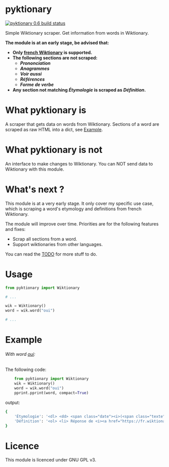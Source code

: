 # pyktionary

[![pyktionary 0.6 build status](https://gitlab.com/flow.gunso/pyktionary/badges/0.6/pipeline.svg)](https://gitlab.com/flow.gunso/pyktionary/commits/0.6)

Simple Wiktionary scraper. Get information from words in Wiktionary.

__The module is at an early stage, be advised that:__
- **Only [french Wiktionary](https://fr.wiktionary.org/) is supported.**
- **The following sections are not scraped:**
  - **_Prononciation_**
  - **_Anagrammes_**
  - **_Voir aussi_**
  - **_Références_**
  - **_Forme de verbe_**
- __Any section not matching _Étymologie_ is scraped as _Définition_.__

# What pyktionary is

A scraper that gets data on words from Wiktionary.
Sections of a word are scraped as raw HTML into a dict, see [Example](#Example).

# What pyktionary is not

An interface to make changes to Wiktionary. You can NOT send data to Wiktionary with this module.

# What's next ?

This module is at a very early stage. It only cover my specific use case, which is scraping a word's etymology and definitions from french Wiktionary.

The module will improve over time. Priorities are for the following features and fixes:
- Scrap all sections from a word.
- Support wiktionaries from other languages.

You can read the [TODO](TODO.md) for more stuff to do.

# Usage

```python
from pyktionary import Wiktionary

# ...

wik = Wiktionary()
word = wik.word("oui")

# ...
```

# Example

###### With word [oui](https://fr.wiktionary.org/wiki/oui):

The following code:
```python
    from pyktionary import Wiktionary
    wik = Wiktionary()
    word = wik.word("oui")
    pprint.pprint(word, compact=True)
```
output:
```bash
{
	'Étymologie': '<dl> <dd> <span class="date"><i>(<span class="texte"> 1380</span>)</i> </span> De l’ancien français <i><span class="lang-fro" lang="fro"><a href="https://fr.wiktionary.org/wiki/o%C3%AFl#fro" title="oïl"> oïl</a></span> </i> <span class="date"><i>(<span class="texte"> 1080</span>)</i> </span> , forme composée de <i>o </i> «\xa0cela\xa0» <span class="date"><i>(<span class="texte"> 842</span>)</i> </span> , au sens de «\xa0oui\xa0» (à comparer de <i><a href="https://fr.wiktionary.org/wiki/%C3%B2c" title="òc">òc</a> </i> «\xa0oui\xa0» en <a href="https://fr.wiktionary.org/wiki/occitan" title="occitan">occitan </a> ), renforcé par le pronom personnel <i><a href="https://fr.wiktionary.org/wiki/il" title="il">il</a> </i> (on trouve aussi <i>o-je </i> , <i>o-tu </i> , <i>o nos </i> , <i>o vos </i> ). <span id="ref-1"><small></small><sup><a href="#reference-1"> [1]</a></sup> </span> <span id="ref-2"><small></small><sup><a href="#reference-2"> [2]</a></sup> </span> Les mots «\xa0oui\xa0» et «\xa0òc\xa0» sont des calques celtiques <sup class="reference" id="cite_ref-1"><a href="#cite_note-1">[1]</a> </sup> . </dd></dl>',
	'Définition': '<ol> <li> Réponse de <i><a href="https://fr.wiktionary.org/wiki/oui#fr-interj" title="oui">oui</a> </i> . Vote pour. <strong>Note d’usage\xa0: </strong> L’ <a href="https://fr.wiktionary.org/wiki/article" title="article">article </a> défini ne s’ <a href="https://fr.wiktionary.org/wiki/%C3%A9lider" title="élider">élide </a> pas devant ce mot. <ul><li><i> Les résultats, qui seront annoncés lundi, devraient confirmer l’avance du « <b> oui </b> » au changement constitutionnel, mais les partisans de cette consultation controversée ont déjà concédé leur défaite.</i><span class="sources"> <span class="tiret"> — </span> ( <cite class="ouvrage" style="font-style:normal"> Ouest-France, « <a class="external text" href="https://www.ouest-france.fr/europe/roumanie/roumanie-l-abstention-fait-echouer-un-referendum-contre-le-mariage-gay-6006771" rel="nofollow">Roumanie\u2009: l’abstention fait échouer un référendum contre le mariage gay </a> » sur <i>Ouest-France.fr </i> . Mis en ligne le 7 octobre 2018 </cite> )</span></li><li><i> Une ballade, une ballade\xa0! s’écria l’ermite, cela vaut mieux que tous les oc et les <b> oui </b> de France.</i><span class="sources"> <span class="tiret"> — </span> ( <a class="extiw" href="https://fr.wikipedia.org/wiki/Walter_Scott" title="w:Walter Scott"> Walter <span class="petites_capitales" style="font-variant: small-caps">Scott </span> </a> , <i> <a class="extiw" href="https://fr.wikipedia.org/wiki/Ivanho%C3%A9" title="w:Ivanhoé">Ivanhoé </a> </i> , traduit de l’anglais par <a class="extiw" href="https://fr.wikipedia.org/wiki/Alexandre_Dumas" title="w:Alexandre Dumas"> Alexandre <span class="petites_capitales" style="font-variant: small-caps">Dumas </span> </a> , <a class="extiw" href="https://fr.wikisource.org/wiki/Ivanho%C3%A9_(Scott_-_Dumas)" title="s:Ivanhoé (Scott - Dumas)"> 1820 </a> )</span></li><li><i> Le <b> oui </b> et le non.</i></li><li><i> Il a dit ce <b> oui </b> -là de bon cœur.</i></li><li><i> Il ne faut pas tant de discours, on ne vous demande qu’un <b> oui </b> ou un non. Dites un bon <b> oui </b> .</i></li> </ul> </li></ol>'
}
```

# Licence

This module is licenced under GNU GPL v3.